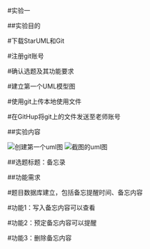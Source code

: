 #实验一

##实验目的

#下载StarUML和Git

#注册git账号

#确认选题及其功能要求

#建立第一个UML模型图

#使用git上传本地使用文件

#在GitHup将git上的文件发送至老师账号

##实验内容

![创建第一个uml图](./Main.jpg)
![截图的uml图](./截图.PNG)

##选题标题：备忘录

##功能需求

#题目数据库建立，包括备忘提醒时间、备忘内容

#功能1：写入备忘内容可以查看

#功能2：预定备忘内容可以提醒

#功能3：删除备忘内容
